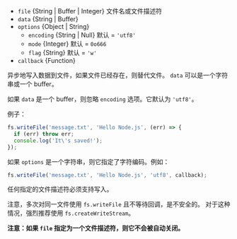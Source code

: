 <!-- YAML
added: v0.1.29
-->

* `file` {String | Buffer | Integer} 文件名或文件描述符
* `data` {String | Buffer}
* `options` {Object | String}
  * `encoding` {String | Null} 默认 = `'utf8'`
  * `mode` {Integer} 默认 = `0o666`
  * `flag` {String} 默认 = `'w'`
* `callback` {Function}

异步地写入数据到文件，如果文件已经存在，则替代文件。
`data` 可以是一个字符串或一个 buffer。

如果 `data` 是一个 buffer，则忽略 `encoding` 选项。它默认为 `'utf8'`。

例子：

```js
fs.writeFile('message.txt', 'Hello Node.js', (err) => {
  if (err) throw err;
  console.log('It\'s saved!');
});
```

如果 `options` 是一个字符串，则它指定了字符编码。例如：

```js
fs.writeFile('message.txt', 'Hello Node.js', 'utf8', callback);
```

任何指定的文件描述符必须支持写入。

注意，多次对同一文件使用 `fs.writeFile` 且不等待回调，是不安全的。
对于这种情况，强烈推荐使用 `fs.createWriteStream`。

**注意：如果 `file` 指定为一个文件描述符，则它不会被自动关闭。**

